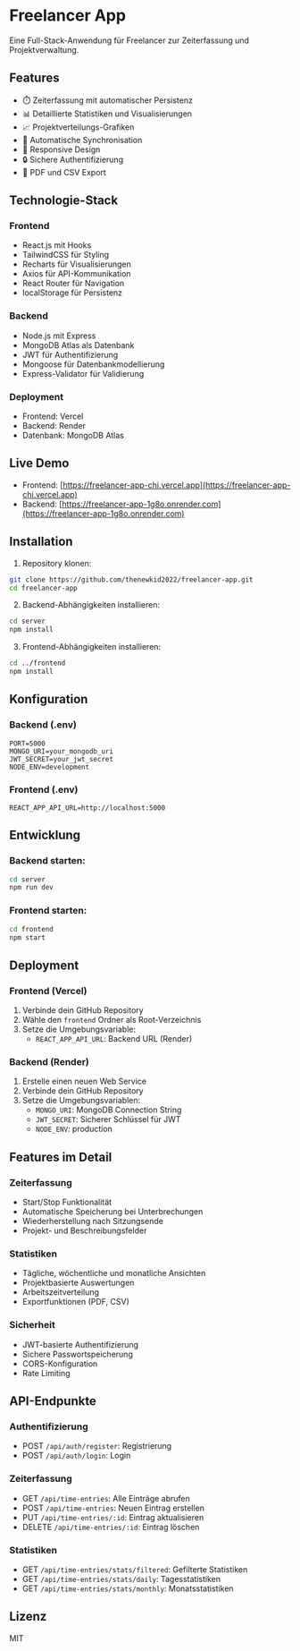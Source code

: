 # Freelancer App

Eine Full-Stack-Anwendung für Freelancer zur Zeiterfassung und Projektverwaltung.

## Features

- ⏱️ Zeiterfassung mit automatischer Persistenz
- 📊 Detaillierte Statistiken und Visualisierungen
- 📈 Projektverteilungs-Grafiken
- 🔄 Automatische Synchronisation
- 📱 Responsive Design
- 🔒 Sichere Authentifizierung
- 📑 PDF und CSV Export

## Technologie-Stack

### Frontend
- React.js mit Hooks
- TailwindCSS für Styling
- Recharts für Visualisierungen
- Axios für API-Kommunikation
- React Router für Navigation
- localStorage für Persistenz

### Backend
- Node.js mit Express
- MongoDB Atlas als Datenbank
- JWT für Authentifizierung
- Mongoose für Datenbankmodellierung
- Express-Validator für Validierung

### Deployment
- Frontend: Vercel
- Backend: Render
- Datenbank: MongoDB Atlas

## Live Demo

- Frontend: [https://freelancer-app-chi.vercel.app](https://freelancer-app-chi.vercel.app)
- Backend: [https://freelancer-app-1g8o.onrender.com](https://freelancer-app-1g8o.onrender.com)

## Installation

1. Repository klonen:
```bash
git clone https://github.com/thenewkid2022/freelancer-app.git
cd freelancer-app
```

2. Backend-Abhängigkeiten installieren:
```bash
cd server
npm install
```

3. Frontend-Abhängigkeiten installieren:
```bash
cd ../frontend
npm install
```

## Konfiguration

### Backend (.env)
```env
PORT=5000
MONGO_URI=your_mongodb_uri
JWT_SECRET=your_jwt_secret
NODE_ENV=development
```

### Frontend (.env)
```env
REACT_APP_API_URL=http://localhost:5000
```

## Entwicklung

### Backend starten:
```bash
cd server
npm run dev
```

### Frontend starten:
```bash
cd frontend
npm start
```

## Deployment

### Frontend (Vercel)
1. Verbinde dein GitHub Repository
2. Wähle den `frontend` Ordner als Root-Verzeichnis
3. Setze die Umgebungsvariable:
   - `REACT_APP_API_URL`: Backend URL (Render)

### Backend (Render)
1. Erstelle einen neuen Web Service
2. Verbinde dein GitHub Repository
3. Setze die Umgebungsvariablen:
   - `MONGO_URI`: MongoDB Connection String
   - `JWT_SECRET`: Sicherer Schlüssel für JWT
   - `NODE_ENV`: production

## Features im Detail

### Zeiterfassung
- Start/Stop Funktionalität
- Automatische Speicherung bei Unterbrechungen
- Wiederherstellung nach Sitzungsende
- Projekt- und Beschreibungsfelder

### Statistiken
- Tägliche, wöchentliche und monatliche Ansichten
- Projektbasierte Auswertungen
- Arbeitszeitverteilung
- Exportfunktionen (PDF, CSV)

### Sicherheit
- JWT-basierte Authentifizierung
- Sichere Passwortspeicherung
- CORS-Konfiguration
- Rate Limiting

## API-Endpunkte

### Authentifizierung
- POST `/api/auth/register`: Registrierung
- POST `/api/auth/login`: Login

### Zeiterfassung
- GET `/api/time-entries`: Alle Einträge abrufen
- POST `/api/time-entries`: Neuen Eintrag erstellen
- PUT `/api/time-entries/:id`: Eintrag aktualisieren
- DELETE `/api/time-entries/:id`: Eintrag löschen

### Statistiken
- GET `/api/time-entries/stats/filtered`: Gefilterte Statistiken
- GET `/api/time-entries/stats/daily`: Tagesstatistiken
- GET `/api/time-entries/stats/monthly`: Monatsstatistiken

## Lizenz

MIT 
